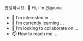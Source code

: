 안녕하시요- 👋 Hi, I’m @jjyuna
- 👀 I’m interested in ...
- 🌱 I’m currently learning ...
- 💞️ I’m looking to collaborate on ...
- 📫 How to reach me ...

<!---
jjyuna/jjyuna is a ✨ special ✨ repository because its `README.md` (this file) appears on your GitHub profile.
You can click the Preview link to take a look at your changes.
--->
